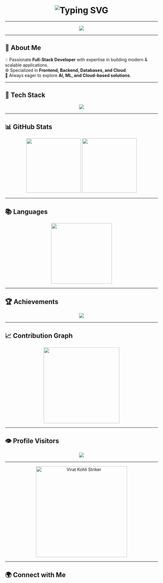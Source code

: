 <h1 align="center">
  <img src="https://readme-typing-svg.herokuapp.com?font=Orbitron&size=38&duration=3000&pause=1000&color=FF00FF,00FFFF,00FF00&center=true&vCenter=true&width=800&lines=Hey%2C+I'm+Mudit+Bhatt+🙋🏻‍♂️;🚀+Full+Stack+Developer;⚡+Crafting+Modern+%26+Scalable+Apps" alt="Typing SVG" />
</h1>

<hr color="#3192E0"/>

<p align="center">
  <img src="https://capsule-render.vercel.app/api?type=waving&color=0:FF00FF,50:00FFFF,100:00FF99&height=120&section=header&text=Welcome!&fontSize=30&animation=twinkling&fontColor=ffffff" />
</p>

<hr color="#3192E0"/>

## 🌈 About Me  
💡 Passionate **Full-Stack Developer** with expertise in building modern & scalable applications.  
⚙️ Specialized in **Frontend, Backend, Databases, and Cloud**.  
🎯 Always eager to explore **AI, ML, and Cloud-based solutions**.  

<hr color="#3192E0"/>

## 🚀 Tech Stack 
<p align="center">
  <img src="https://skillicons.dev/icons?i=react,next,angular,bootstrap,threejs,nodejs,express,dotnet,laravel,flask,mongodb,mysql,oracle,aws,firebase,js,ts,python,java,cpp&perline=7&theme=dark" />
</p>

<hr color="#3192E0"/>

## 📊 GitHub Stats 
<div align="center">

<img src="https://github-readme-stats.vercel.app/api?username=muditbhatt-5&show_icons=true&theme=tokyonight&hide_border=true&bg_color=000000&title_color=FF00FF&icon_color=00FFFF" height="180" />

<img src="https://github-readme-streak-stats.herokuapp.com?user=muditbhatt-5&theme=tokyonight&hide_border=true&ring=00FFFF&fire=FF00FF&currStreakLabel=00FF99" height="180" />

</div>

<hr color="#3192E0"/>

## 📚 Languages 
<p align="center">
  <img src="https://github-readme-stats.vercel.app/api/top-langs/?username=muditbhatt-5&theme=tokyonight&layout=compact&langs_count=8&hide_border=true&bg_color=000000&title_color=00FFFF" height="200" />
</p>

<hr color="#3192E0"/>

## 🏆 Achievements  
<p align="center">
  <img src="https://github-profile-trophy.vercel.app/?username=muditbhatt-5&theme=matrix&margin-w=10&margin-h=10&no-frame=true&row=1&column=7" />
</p>

<hr color="#3192E0"/>

## 📈 Contribution Graph 
<p align="center">
  <img src="https://github-readme-activity-graph.vercel.app/graph?username=muditbhatt-5&bg_color=000000&color=00FFFF&line=FF00FF&point=00FF99&theme=react-dark" height="250" />
</p>

<hr color="#3192E0"/>

## 👁️ Profile Visitors 
<p align="center">
  <img src="https://komarev.com/ghpvc/?username=muditbhatt-5&label=👁️+Visitors&color=2780F5&style=for-the-badge&base=8000" />
</p>

<hr color="#3192E0"/>

<p align="center">
  <img src="https://media1.tenor.com/m/3MC8f_FMo9QAAAAd/we-are-here-to-win-virat-kohli.gif" alt="Virat Kohli Striker" width="300" />
</p>

<hr color="#3192E0"/>

## 🌍 Connect with Me  
<p align="center">
  <a href="https://bio.link/themudit_18">
    <img src="https://img.shields.io/badge/🌐-Connect%20Here-00FFFF?style=for-the-badge&logo=google-chrome&logoColor=white&l
